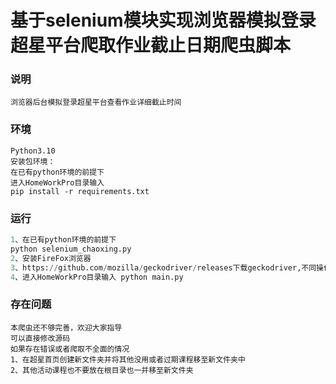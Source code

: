 基于selenium模块实现浏览器模拟登录超星平台爬取作业截止日期爬虫脚本
=====
### 说明
    浏览器后台模拟登录超星平台查看作业详细截止时间
### 环境
    Python3.10
    安装包环境：
    在已有python环境的前提下
    进入HomeWorkPro目录输入
    pip install -r requirements.txt

### 运行
```python
1、在已有python环境的前提下
python selenium_chaoxing.py
2、安装FireFox浏览器
3、https://github.com/mozilla/geckodriver/releases下载geckodriver,不同操作系统下载对应新驱动，解压后将原有驱动替换即可
4、进入HomeWorkPro目录输入 python main.py
```
### 存在问题
    本爬虫还不够完善，欢迎大家指导
    可以直接修改源码
    如果存在错误或者爬取不全面的情况
    1、在超星首页创建新文件夹并将其他没用或者过期课程移至新文件夹中
    2、其他活动课程也不要放在根目录也一并移至新文件夹
